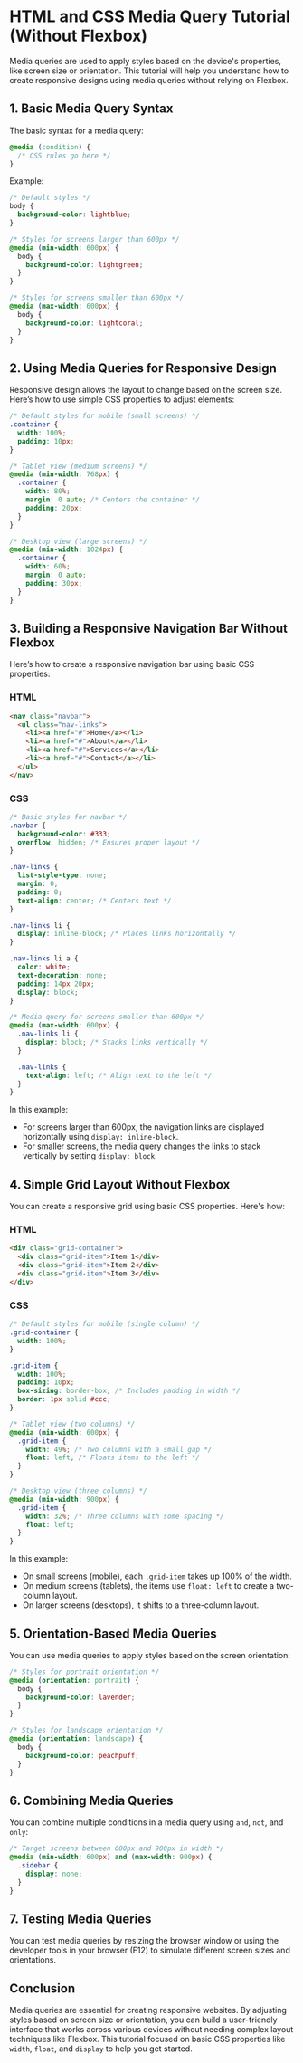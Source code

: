 
# HTML and CSS Media Query Tutorial (Without Flexbox)

Media queries are used to apply styles based on the device's properties, like screen size or orientation. This tutorial will help you understand how to create responsive designs using media queries without relying on Flexbox.

## 1. Basic Media Query Syntax

The basic syntax for a media query:

```css
@media (condition) {
  /* CSS rules go here */
}
```

Example:

```css
/* Default styles */
body {
  background-color: lightblue;
}

/* Styles for screens larger than 600px */
@media (min-width: 600px) {
  body {
    background-color: lightgreen;
  }
}

/* Styles for screens smaller than 600px */
@media (max-width: 600px) {
  body {
    background-color: lightcoral;
  }
}
```

## 2. Using Media Queries for Responsive Design

Responsive design allows the layout to change based on the screen size. Here’s how to use simple CSS properties to adjust elements:

```css
/* Default styles for mobile (small screens) */
.container {
  width: 100%;
  padding: 10px;
}

/* Tablet view (medium screens) */
@media (min-width: 768px) {
  .container {
    width: 80%;
    margin: 0 auto; /* Centers the container */
    padding: 20px;
  }
}

/* Desktop view (large screens) */
@media (min-width: 1024px) {
  .container {
    width: 60%;
    margin: 0 auto;
    padding: 30px;
  }
}
```

## 3. Building a Responsive Navigation Bar Without Flexbox

Here’s how to create a responsive navigation bar using basic CSS properties:

### HTML
```html
<nav class="navbar">
  <ul class="nav-links">
    <li><a href="#">Home</a></li>
    <li><a href="#">About</a></li>
    <li><a href="#">Services</a></li>
    <li><a href="#">Contact</a></li>
  </ul>
</nav>
```

### CSS
```css
/* Basic styles for navbar */
.navbar {
  background-color: #333;
  overflow: hidden; /* Ensures proper layout */
}

.nav-links {
  list-style-type: none;
  margin: 0;
  padding: 0;
  text-align: center; /* Centers text */
}

.nav-links li {
  display: inline-block; /* Places links horizontally */
}

.nav-links li a {
  color: white;
  text-decoration: none;
  padding: 14px 20px;
  display: block;
}

/* Media query for screens smaller than 600px */
@media (max-width: 600px) {
  .nav-links li {
    display: block; /* Stacks links vertically */
  }

  .nav-links {
    text-align: left; /* Align text to the left */
  }
}
```

In this example:
- For screens larger than 600px, the navigation links are displayed horizontally using `display: inline-block`.
- For smaller screens, the media query changes the links to stack vertically by setting `display: block`.

## 4. Simple Grid Layout Without Flexbox

You can create a responsive grid using basic CSS properties. Here's how:

### HTML
```html
<div class="grid-container">
  <div class="grid-item">Item 1</div>
  <div class="grid-item">Item 2</div>
  <div class="grid-item">Item 3</div>
</div>
```

### CSS
```css
/* Default styles for mobile (single column) */
.grid-container {
  width: 100%;
}

.grid-item {
  width: 100%;
  padding: 10px;
  box-sizing: border-box; /* Includes padding in width */
  border: 1px solid #ccc;
}

/* Tablet view (two columns) */
@media (min-width: 600px) {
  .grid-item {
    width: 49%; /* Two columns with a small gap */
    float: left; /* Floats items to the left */
  }
}

/* Desktop view (three columns) */
@media (min-width: 900px) {
  .grid-item {
    width: 32%; /* Three columns with some spacing */
    float: left;
  }
}
```

In this example:
- On small screens (mobile), each `.grid-item` takes up 100% of the width.
- On medium screens (tablets), the items use `float: left` to create a two-column layout.
- On larger screens (desktops), it shifts to a three-column layout.

## 5. Orientation-Based Media Queries

You can use media queries to apply styles based on the screen orientation:

```css
/* Styles for portrait orientation */
@media (orientation: portrait) {
  body {
    background-color: lavender;
  }
}

/* Styles for landscape orientation */
@media (orientation: landscape) {
  body {
    background-color: peachpuff;
  }
}
```

## 6. Combining Media Queries

You can combine multiple conditions in a media query using `and`, `not`, and `only`:

```css
/* Target screens between 600px and 900px in width */
@media (min-width: 600px) and (max-width: 900px) {
  .sidebar {
    display: none;
  }
}
```

## 7. Testing Media Queries

You can test media queries by resizing the browser window or using the developer tools in your browser (F12) to simulate different screen sizes and orientations.

## Conclusion

Media queries are essential for creating responsive websites. By adjusting styles based on screen size or orientation, you can build a user-friendly interface that works across various devices without needing complex layout techniques like Flexbox. This tutorial focused on basic CSS properties like `width`, `float`, and `display` to help you get started.
